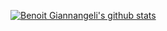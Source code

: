[![Benoit Giannangeli's github stats](https://github-readme-stats.vercel.app/api?username=giann)](https://github.com/anuraghazra/github-readme-stats)

